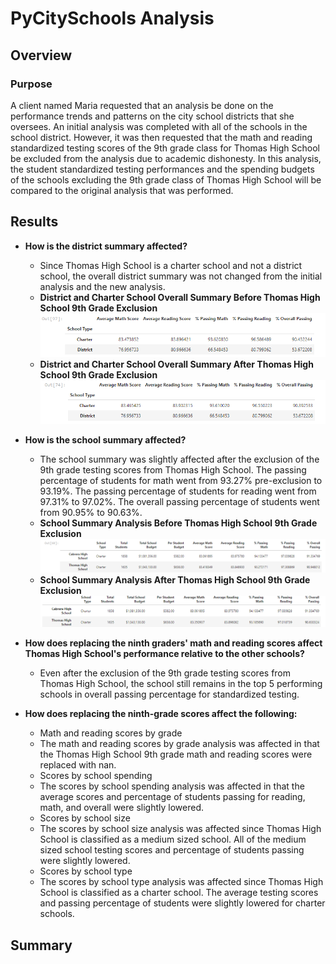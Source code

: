 # PyCitySchools Analysis
## Overview
### Purpose
A client named Maria requested that an analysis be done on the performance trends and patterns on the city school districts that she oversees. An initial analysis was completed with all of the schools in the school district. However, it was then requested that the math and reading standardized testing scores of the 9th grade class for Thomas High School be excluded from the analysis due to academic dishonesty. In this analysis, the student standardized testing performances and the spending budgets of the schools excluding the 9th grade class of Thomas High School will be compared to the original analysis that was performed. 
## Results
* __How is the district summary affected?__ 
  * Since Thomas High School is a charter school and not a district school, the overall district summary was not changed from the initial analysis and the new analysis.
  * __District and Charter School Overall Summary Before Thomas High School 9th Grade Exclusion__
![initial district and charter scores.PNG](https://github.com/tommy-chin/School_District_Analysis/blob/main/Resources/initial%20district%20and%20charter%20scores.PNG)
  * __District and Charter School Overall Summary After Thomas High School 9th Grade Exclusion__
![exclusion of 9th grade Thomas High School district and charter scores.PNG](https://github.com/tommy-chin/School_District_Analysis/blob/main/Resources/exclusion%20of%209th%20grade%20Thomas%20High%20School%20district%20and%20charter%20scores.PNG)      
 
* __How is the school summary affected?__
  *  The school summary was slightly affected after the exclusion of the 9th grade testing scores from Thomas High School. The passing percentage of students for math went from 93.27% pre-exclusion to  93.19%. The passing percentage of students for reading went from 97.31% to 97.02%. The overall passing percentage of students went from 90.95% to 90.63%. 
  *  __School Summary Analysis Before Thomas High School 9th Grade Exclusion__
  ![no exclusion school analysis.PNG](https://github.com/tommy-chin/School_District_Analysis/blob/main/Resources/no%20exclusion%20school%20analysis.PNG)
  *  __School Summary Analysis After Thomas High School 9th Grade Exclusion__ 
  ![school analysis after exclusion of 9th thomas.PNG](https://github.com/tommy-chin/School_District_Analysis/blob/main/Resources/school%20analysis%20after%20exclusion%20of%209th%20thomas.PNG)
*  __How does replacing the ninth graders' math and reading scores affect Thomas High School's performance relative to the other schools?__
   * Even after the exclusion of the 9th grade testing scores from Thomas High School, the school still remains in the top 5 performing schools in overall passing    percentage for standardized testing. 
* __How does replacing the ninth-grade scores affect the following:__
  *  Math and reading scores by grade
    *   The math and reading scores by grade analysis was affected in that the Thomas High School 9th grade math and reading scores were replaced with nan.
  *  Scores by school spending
    *  The scores by school spending analysis was affected in that the average scores and percentage of students passing for reading, math, and overall were slightly lowered. 
  *  Scores by school size
    *  The scores by school size analysis was affected since Thomas High School is classified as a medium sized school. All of the medium sized school testing scores and percentage of students passing were slightly lowered. 
  *  Scores by school type
    *  The scores by school type analysis was affected since Thomas High School is classified as a charter school. The average testing scores and passing percentage of students were slightly lowered for charter schools. 
  
    
## Summary
    

